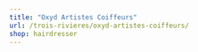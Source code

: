 ```yaml
---
title: "Oxyd Artistes Coiffeurs"
url: /trois-rivieres/oxyd-artistes-coiffeurs/
shop: hairdresser
---
```

